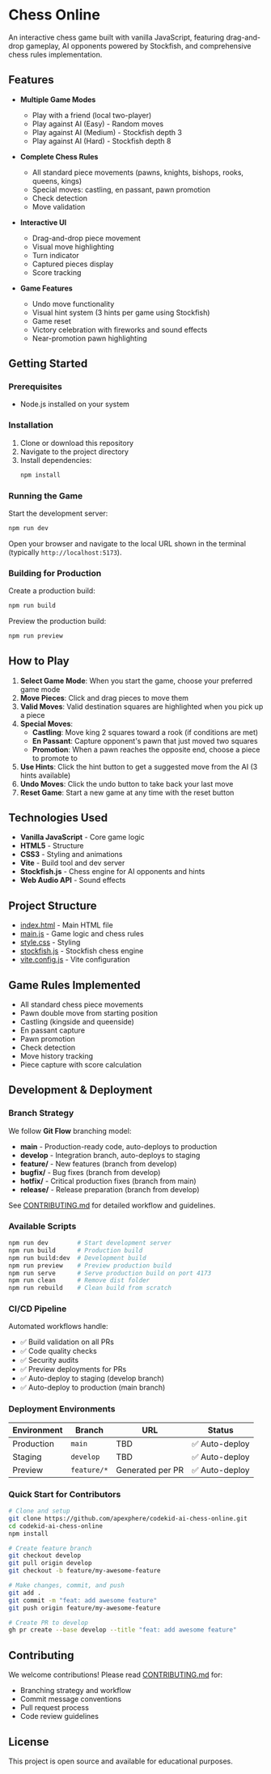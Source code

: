 # Chess Online

An interactive chess game built with vanilla JavaScript, featuring drag-and-drop gameplay, AI opponents powered by Stockfish, and comprehensive chess rules implementation.

## Features

- **Multiple Game Modes**
  - Play with a friend (local two-player)
  - Play against AI (Easy) - Random moves
  - Play against AI (Medium) - Stockfish depth 3
  - Play against AI (Hard) - Stockfish depth 8

- **Complete Chess Rules**
  - All standard piece movements (pawns, knights, bishops, rooks, queens, kings)
  - Special moves: castling, en passant, pawn promotion
  - Check detection
  - Move validation

- **Interactive UI**
  - Drag-and-drop piece movement
  - Visual move highlighting
  - Turn indicator
  - Captured pieces display
  - Score tracking

- **Game Features**
  - Undo move functionality
  - Visual hint system (3 hints per game using Stockfish)
  - Game reset
  - Victory celebration with fireworks and sound effects
  - Near-promotion pawn highlighting

## Getting Started

### Prerequisites

- Node.js installed on your system

### Installation

1. Clone or download this repository
2. Navigate to the project directory
3. Install dependencies:
   ```bash
   npm install
   ```

### Running the Game

Start the development server:
```bash
npm run dev
```

Open your browser and navigate to the local URL shown in the terminal (typically `http://localhost:5173`).

### Building for Production

Create a production build:
```bash
npm run build
```

Preview the production build:
```bash
npm run preview
```

## How to Play

1. **Select Game Mode**: When you start the game, choose your preferred game mode
2. **Move Pieces**: Click and drag pieces to move them
3. **Valid Moves**: Valid destination squares are highlighted when you pick up a piece
4. **Special Moves**:
   - **Castling**: Move king 2 squares toward a rook (if conditions are met)
   - **En Passant**: Capture opponent's pawn that just moved two squares
   - **Promotion**: When a pawn reaches the opposite end, choose a piece to promote to
5. **Use Hints**: Click the hint button to get a suggested move from the AI (3 hints available)
6. **Undo Moves**: Click the undo button to take back your last move
7. **Reset Game**: Start a new game at any time with the reset button

## Technologies Used

- **Vanilla JavaScript** - Core game logic
- **HTML5** - Structure
- **CSS3** - Styling and animations
- **Vite** - Build tool and dev server
- **Stockfish.js** - Chess engine for AI opponents and hints
- **Web Audio API** - Sound effects

## Project Structure

- [index.html](index.html) - Main HTML file
- [main.js](main.js) - Game logic and chess rules
- [style.css](style.css) - Styling
- [stockfish.js](stockfish.js) - Stockfish chess engine
- [vite.config.js](vite.config.js) - Vite configuration

## Game Rules Implemented

- All standard chess piece movements
- Pawn double move from starting position
- Castling (kingside and queenside)
- En passant capture
- Pawn promotion
- Check detection
- Move history tracking
- Piece capture with score calculation

## Development & Deployment

### Branch Strategy

We follow **Git Flow** branching model:

- **main** - Production-ready code, auto-deploys to production
- **develop** - Integration branch, auto-deploys to staging
- **feature/** - New features (branch from develop)
- **bugfix/** - Bug fixes (branch from develop)
- **hotfix/** - Critical production fixes (branch from main)
- **release/** - Release preparation (branch from develop)

See [CONTRIBUTING.md](CONTRIBUTING.md) for detailed workflow and guidelines.

### Available Scripts

```bash
npm run dev        # Start development server
npm run build      # Production build
npm run build:dev  # Development build
npm run preview    # Preview production build
npm run serve      # Serve production build on port 4173
npm run clean      # Remove dist folder
npm run rebuild    # Clean build from scratch
```

### CI/CD Pipeline

Automated workflows handle:
- ✅ Build validation on all PRs
- ✅ Code quality checks
- ✅ Security audits
- ✅ Preview deployments for PRs
- ✅ Auto-deploy to staging (develop branch)
- ✅ Auto-deploy to production (main branch)

### Deployment Environments

| Environment | Branch | URL | Status |
|-------------|--------|-----|--------|
| Production | `main` | TBD | ✅ Auto-deploy |
| Staging | `develop` | TBD | ✅ Auto-deploy |
| Preview | `feature/*` | Generated per PR | ✅ Auto-deploy |

### Quick Start for Contributors

```bash
# Clone and setup
git clone https://github.com/apexphere/codekid-ai-chess-online.git
cd codekid-ai-chess-online
npm install

# Create feature branch
git checkout develop
git pull origin develop
git checkout -b feature/my-awesome-feature

# Make changes, commit, and push
git add .
git commit -m "feat: add awesome feature"
git push origin feature/my-awesome-feature

# Create PR to develop
gh pr create --base develop --title "feat: add awesome feature"
```

## Contributing

We welcome contributions! Please read [CONTRIBUTING.md](CONTRIBUTING.md) for:
- Branching strategy and workflow
- Commit message conventions
- Pull request process
- Code review guidelines

## License

This project is open source and available for educational purposes.